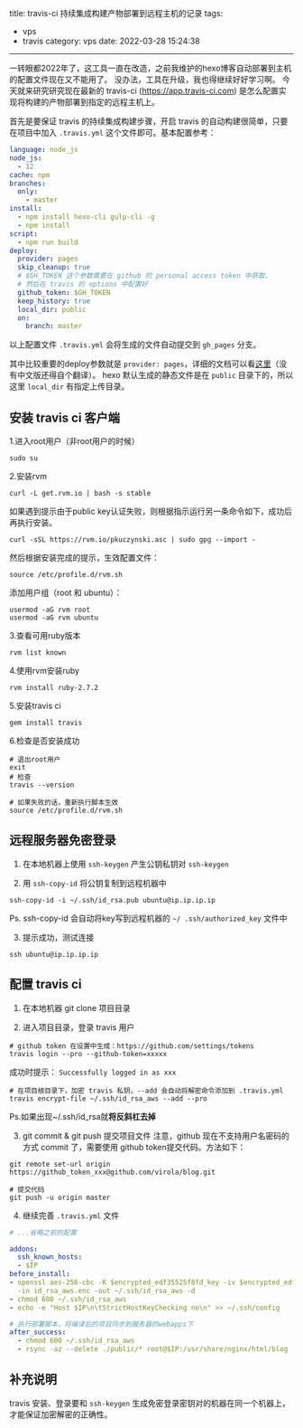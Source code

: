 title: travis-ci 持续集成构建产物部署到远程主机的记录
tags:
  - vps
  - travis
category: vps
date: 2022-03-28 15:24:38
---

一转眼都2022年了，这工具一直在改造，之前我维护的hexo博客自动部署到主机的配置文件现在又不能用了。
没办法，工具在升级，我也得继续好好学习啊。
今天就来研究研究现在最新的 travis-ci (<https://app.travis-ci.com>) 是怎么配置实现将构建的产物部署到指定的远程主机上。

首先是要保证 travis 的持续集成构建步骤，开启 travis 的自动构建很简单，只要在项目中加入 `.travis.yml` 这个文件即可。基本配置参考：

```yml
language: node_js
node_js:
  - 12
cache: npm
branches:
  only:
    - master
install:
  - npm install hexo-cli gulp-cli -g
  - npm install
script:
  - npm run build
deploy:
  provider: pages
  skip_cleanup: true
  # $GH_TOKEN 这个参数需要在 github 的 personal access token 中获取，
  # 然后在 travis 的 options 中配置好
  github_token: $GH_TOKEN
  keep_history: true
  local_dir: public
  on:
    branch: master

```
以上配置文件 `.travis.yml` 会将生成的文件自动提交到 `gh_pages` 分支。

其中比较重要的deploy参数就是 `provider: pages`，详细的文档可以看[这里](https://docs.travis-ci.com/user/deployment/pages/)（没有中文版还得自个翻译）。
hexo 默认生成的静态文件是在 `public` 目录下的，所以这里 `local_dir` 有指定上传目录。

<!-- more -->

## 安装 travis ci 客户端

1.进入root用户（非root用户的时候）
```
sudo su
```

2.安装rvm
```
curl -L get.rvm.io | bash -s stable
```
如果遇到提示由于public key认证失败，则根据指示运行另一条命令如下，成功后再执行安装。
```
curl -sSL https://rvm.io/pkuczynski.asc | sudo gpg --import -
```

然后根据安装完成的提示，生效配置文件：
```
source /etc/profile.d/rvm.sh
```
添加用户组（root 和 ubuntu）：
```
usermod -aG rvm root
usermod -aG rvm ubuntu
```

3.查看可用ruby版本
```
rvm list known
```

4.使用rvm安装ruby
```
rvm install ruby-2.7.2
```

5.安装travis ci
```
gem install travis
```

6.检查是否安装成功
```
# 退出root用户
exit
# 检查
travis --version

# 如果失败的话，重新执行脚本生效
source /etc/profile.d/rvm.sh
```

## 远程服务器免密登录

1. 在本地机器上使用 `ssh-keygen` 产生公钥私钥对
`ssh-keygen`

2. 用 `ssh-copy-id` 将公钥复制到远程机器中
```
ssh-copy-id -i ~/.ssh/id_rsa.pub ubuntu@ip.ip.ip.ip
```

Ps.  ssh-copy-id 会自动将key写到远程机器的 `~/ .ssh/authorized_key` 文件中

3. 提示成功，测试连接
```
ssh ubuntu@ip.ip.ip.ip
```

## 配置 travis ci

1. 在本地机器 git clone 项目目录

2. 进入项目目录，登录 travis 用户
```
# github token 在设置中生成：https://github.com/settings/tokens
travis login --pro --github-token=xxxxx
```
成功时提示： `Successfully logged in as xxx`

```
# 在项目根目录下，加密 travis 私钥，--add 会自动将解密命令添加到 .travis.yml
travis encrypt-file ~/.ssh/id_rsa_aws --add --pro
```

Ps.如果出现~\/.ssh/id_rsa就**将反斜杠去掉**

3. git commit & git push 提交项目文件
注意，github 现在不支持用户名密码的方式 commit 了，需要使用 github token提交代码。方法如下：

```
git remote set-url origin https://github_token_xxx@github.com/virola/blog.git

# 提交代码
git push -u origin master
```
4. 继续完善 `.travis.yml` 文件
```yml
# ...省略之前的配置

addons:
  ssh_known_hosts:
  - $IP
before_install:
- openssl aes-256-cbc -K $encrypted_edf35525f8fd_key -iv $encrypted_edf35525f8fd_iv
  -in id_rsa_aws.enc -out ~/.ssh/id_rsa_aws -d
- chmod 600 ~/.ssh/id_rsa_aws
- echo -e "Host $IP\n\tStrictHostKeyChecking no\n" >> ~/.ssh/config

# 执行部署脚本，将编译后的项目同步到服务器的webapps下
after_success:
  - chmod 600 ~/.ssh/id_rsa_aws
  - rsync -az --delete ./public/* root@$IP:/usr/share/nginx/html/blog

```

## 补充说明

travis 安装、登录要和 `ssh-keygen` 生成免密登录密钥对的机器在同一个机器上，才能保证加密解密的正确性。